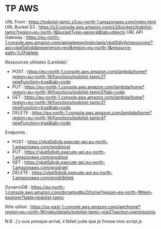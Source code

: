 # TP AWS

URL Front : https://todolist-tamic.s3.eu-north-1.amazonaws.com/index.html
URL Bucket S3 : https://s3.console.aws.amazon.com/s3/buckets/todolist-tamic?region=eu-north-1&bucketType=general&tab=objects
URL API Gateway : https://eu-north-1.console.aws.amazon.com/apigateway/main/apis/ykqt5dlvjb/resources/?api=ykqt5dlvjb&experience=rest&region=eu-north-1&resource-path=%2Fdelete

Ressources utilisées (Lambda): 

- POST : https://eu-north-1.console.aws.amazon.com/lambda/home?region=eu-north-1#/functions/todolist-tamic2?newFunction=true&tab=code
- PUT : https://eu-north-1.console.aws.amazon.com/lambda/home?region=eu-north-1#/functions/todolist-tamic5?tab=code
- GET : https://eu-north-1.console.aws.amazon.com/lambda/home?region=eu-north-1#/functions/todolist-tamic3?newFunction=true&tab=code
- DELETE : https://eu-north-1.console.aws.amazon.com/lambda/home?region=eu-north-1#/functions/todolist-tamic4?newFunction=true&tab=code

Endpoints :
- POST : https://ykqt5dlvjb.execute-api.eu-north-1.amazonaws.com/prod/post
- PUT : https://ykqt5dlvjb.execute-api.eu-north-1.amazonaws.com/prod/put
- GET : https://ykqt5dlvjb.execute-api.eu-north-1.amazonaws.com/prod/get
- DELETE : https://ykqt5dlvjb.execute-api.eu-north-1.amazonaws.com/prod/delete


DynamoDB : https://eu-north-1.console.aws.amazon.com/dynamodbv2/home?region=eu-north-1#item-explorer?table=todolist-tamic

Rôle utilisé : https://us-east-1.console.aws.amazon.com/iam/home?region=eu-north-1#/roles/details/todolist-tamic-role2?section=permissions

N.B : j'y suis presque arrivé, il fallait juste que je finisse mon script.js
